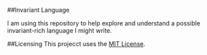 ##Invariant Language

I am using this repository to help explore and understand a possible invariant-rich language I might write.

##Licensing
This projecct uses the [MIT License](http://www.tldrlegal.com/license/mit-license).
